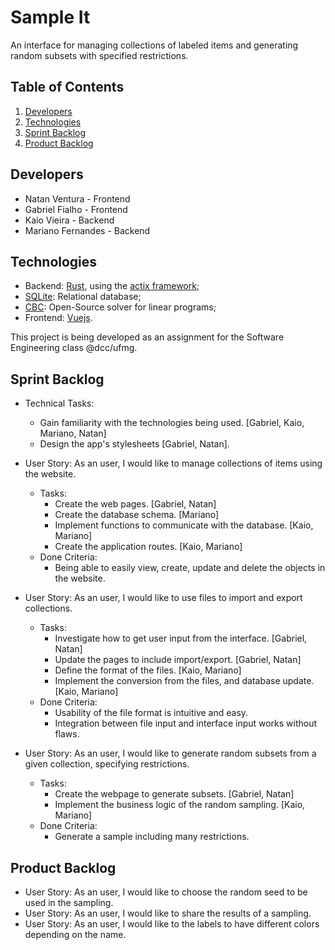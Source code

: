 # Sample It

An interface for managing collections of labeled items and generating random subsets with specified restrictions.

## Table of Contents
1. [Developers](#developers)
2. [Technologies](#technologies)
3. [Sprint Backlog](#sprint-backlog)
4. [Product Backlog](#product-backlog)

## Developers

- Natan Ventura - Frontend
- Gabriel Fialho - Frontend
- Kaio Vieira - Backend
- Mariano Fernandes - Backend

## Technologies

- Backend: [Rust](https://www.rust-lang.org/), using the [actix framework](https://github.com/actix/actix-web);
- [SQLite](https://www.sqlite.org/index.html): Relational database;
- [CBC](https://github.com/coin-or/Cbc): Open-Source solver for linear programs;
- Frontend: [Vuejs](https://vuejs.org/).

This project is being developed as an assignment for the Software Engineering class @dcc/ufmg.

## Sprint Backlog

- Technical Tasks:
	- Gain familiarity with the technologies being used. [Gabriel, Kaio, Mariano, Natan]
	- Design the app's stylesheets [Gabriel, Natan].

- User Story: As an user, I would like to manage collections of items using the website.
	- Tasks:
		- Create the web pages. [Gabriel, Natan]
		- Create the database schema. [Mariano]
		- Implement functions to communicate with the database. [Kaio, Mariano]
		- Create the application routes. [Kaio, Mariano]
	- Done Criteria:
		- Being able to easily view, create, update and delete the objects in the website.

- User Story: As an user, I would like to use files to import and export collections.
	- Tasks:
		- Investigate how to get user input from the interface. [Gabriel, Natan]
		- Update the pages to include import/export. [Gabriel, Natan]
		- Define the format of the files. [Kaio, Mariano]
		- Implement the conversion from the files, and database update. [Kaio, Mariano]
	- Done Criteria:
		- Usability of the file format is intuitive and easy.
		- Integration between file input and interface input works without flaws.

- User Story: As an user, I would like to generate random subsets from a given collection, specifying restrictions.
	- Tasks:
		- Create the webpage to generate subsets. [Gabriel, Natan]
		- Implement the business logic of the random sampling. [Kaio, Mariano]
	- Done Criteria:
		- Generate a sample including many restrictions.

## Product Backlog

- User Story: As an user, I would like to choose the random seed to be used in the sampling.
- User Story: As an user, I would like to share the results of a sampling. 
- User Story: As an user, I would like to the labels to have different colors depending on the name.
